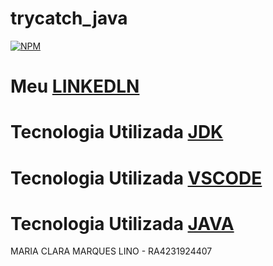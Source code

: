# trycatch_java

[![NPM](https://img.shields.io/npm/l/react)](https://github.com/Maclalino/trycatch_java/blob/main/LICENSE)
#  Meu [LINKEDLN](https://www.linkedin.com/in/maria-clara-marques-lino-65414026a)
# Tecnologia Utilizada [JDK](https://www.oracle.com/br/java/technologies/downloads/)
# Tecnologia Utilizada [VSCODE](https://code.visualstudio.com/)
# Tecnologia Utilizada [JAVA](https://www.java.com/pt-BR/)
MARIA CLARA MARQUES LINO - RA4231924407
